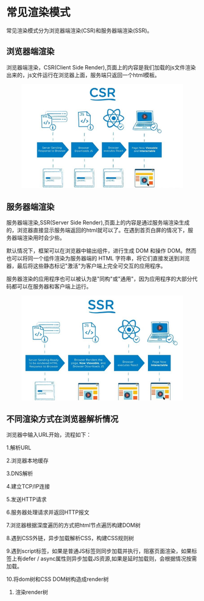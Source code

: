 # 常见渲染模式

常见渲染模式分为浏览器端渲染(CSR)和服务器端渲染(SSR)。

## 浏览器端渲染

浏览器端渲染，CSR(Client Side Render),页面上的内容是我们加载的js文件渲染出来的，js文件运行在浏览器上面，服务端只返回一个html模板。

<figure><img src="../.gitbook/assets/浏览器端渲染.jpg" alt=""><figcaption></figcaption></figure>

## 服务器端渲染

服务器端渲染,SSR(Server Side Render),页面上的内容是通过服务端渲染生成的，浏览器直接显示服务端返回的html就可以了。在遇到首页白屏的情况下，服务器端渲染用时会少些。

默认情况下，框架可以在浏览器中输出组件，进行生成 DOM 和操作 DOM。然而也可以将同一个组件渲染为服务器端的 HTML 字符串，将它们直接发送到浏览器，最后将这些静态标记"激活"为客户端上完全可交互的应用程序。

服务器渲染的应用程序也可以被认为是"同构"或"通用"，因为应用程序的大部分代码都可以在服务器和客户端上运行。

<figure><img src="../.gitbook/assets/服务器端渲染.jpg" alt=""><figcaption></figcaption></figure>

## 不同渲染方式在浏览器解析情况

浏览器中输入URL开始，流程如下：

1.解析URL

2.浏览器本地缓存

3.DNS解析

4.建立TCP/IP连接

5.发送HTTP请求

6.服务器处理请求并返回HTTP报文

7.浏览器根据深度遍历的方式把html节点遍历构建DOM树

8.遇到CSS外链，异步加载解析CSS，构建CSS规则树

9.遇到script标签，如果是普通JS标签则同步加载并执行，阻塞页面渲染，如果标签上有defer / async属性则异步加载JS资源,如果是延时加载则，会根据情况按需加载。

10.将dom树和CSS DOM树构造成render树

1. 渲染render树

